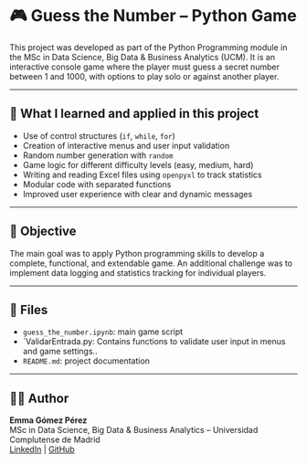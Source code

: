 # 🎮 Guess the Number – Python Game

This project was developed as part of the Python Programming module in the MSc in Data Science, Big Data & Business Analytics (UCM). It is an interactive console game where the player must guess a secret number between 1 and 1000, with options to play solo or against another player.

---

## 🧠 What I learned and applied in this project

- Use of control structures (`if`, `while`, `for`)
- Creation of interactive menus and user input validation
- Random number generation with `random`
- Game logic for different difficulty levels (easy, medium, hard)
- Writing and reading Excel files using `openpyxl` to track statistics
- Modular code with separated functions
- Improved user experience with clear and dynamic messages

---

## 🎯 Objective

The main goal was to apply Python programming skills to develop a complete, functional, and extendable game. An additional challenge was to implement data logging and statistics tracking for individual players.

---

## 📁 Files

- `guess_the_number.ipynb`: main game script
- `ValidarEntrada.py: Contains functions to validate user input in menus and game settings..
- `README.md`: project documentation

---

## 👩‍💻 Author

**Emma Gómez Pérez**  
MSc in Data Science, Big Data & Business Analytics – Universidad Complutense de Madrid  
[LinkedIn](https://www.linkedin.com/in/emma-gomez-perez) | [GitHub](https://github.com/emmagomez)
